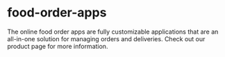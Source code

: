 # food-order-apps
The online food order apps are fully customizable applications that are an all-in-one solution for managing orders and deliveries. Check out our product page for more information.
